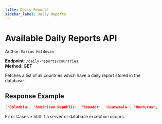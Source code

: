 ```yaml
---
title: Daily Reports
sidebar_label: Daily Reports
---
```


# Available Daily Reports API

Author: `Marius Moldovan`

**Endpoint**: `/daily-reports/countries`  
**Method**: **GET**

Fetches a list of all countries which have a daily report stored in the database.

## Response Example
```json
['Colombia', 'Dominican Republic', 'Ecuador', 'Guatemala', 'Honduras', 'Haiti', 'Iraq', 'El Salvador', 'Yemen']
```

Error Cases
•	500 if a server or database exception occurs.


